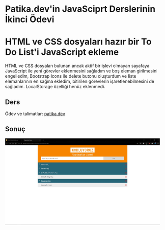 # Patika.dev'in JavaSciprt Derslerinin İkinci Ödevi

# HTML ve CSS dosyaları hazır bir To Do List'i JavaScript ekleme

HTML ve CSS dosyaları bulunan ancak aktif bir işlevi olmayan sayafaya JavaScript ile yeni görevler eklenmesini sağladım ve boş eleman girilmesini engelledim, Bootstrap Icons ile delete butonu oluşturdum ve liste elemanlarının en sağına ekledim, bitirilen görevlerin işaretlenebilmesini de sağladım. LocalStorage özelliği henüz eklenmedi.

## Ders

Ödev ve talimatlar: [patika.dev](https://academy.patika.dev/tr/courses/javascript/odev2)

## Sonuç

![JavaSciprt Ödev 2](/FrontendBeginner/JavaScript/2-ToDoList/ToDoList.jpg "JavaSciprt Ödev 2")
